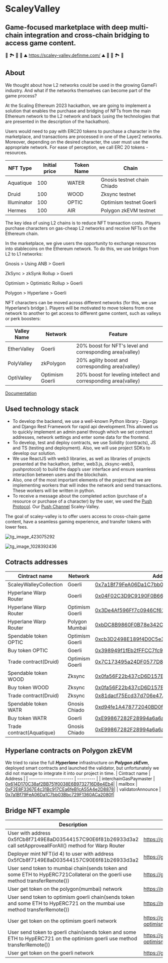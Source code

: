 # ScaleyValley

## Game-focused marketplace with deep multi-chain integration and cross-chain bridging to access game content.

🗻 🏞️ 🤠 🤗 ⛰️ https://scaley-valley.definme.com/ ⛰️ 🤗 🤠 🏞️ 🗻

## About

We thought about how L2 networks could be used in the growing GameFi industry. And what if the networks themselves can become part of the game process?

At the Scaling Ethereum 2023 hackathon,  we are going to implement a solution that enables the purchase and bridging of NFTs from the main Ethereum network to the L2 network and back (using the technologies that are presented in the description of the hackathon).

Users would need to pay with ERC20 tokens to purchase a character in the marketplace, and transactions are processed in one of the Layer2 networks. Moreover, depending on the desired character, the user must use the appropriate network. For ease of perception, we call ERC 20 tokens - resources.

|    NFT Type   |     Initial price     |   Token Name  |            Chain            |
| ------------- | --------------------- | ------------- | --------------------------- |
|   Aquatique   |           100         |     WATER     | Gnosis testnet chain Chiado |
|     Druid     |           100         |     WOOD      |       Zksync testnet        |
|  Illuminator  |           100         |     OPTIC     |  Optimism testnet Goerli    |
|    Hermes     |           100         |      AIR      |   Polygon zkEVM testnet     |

The key idea of using L2 chains is to reduce  NFT transaction costs. Players purchase  characters on  gas-cheap L2 networks and receive NFTs on the Ethereum chain.

In the marketplace, we give  users the opportunity to exchange resources into  stablecoins on the Ethereum network. To do this, we use bridges from L2 to L1 networks:

Gnosis > Using ANB > Goerli

ZkSync > zkSynk Rollup > Goerli

Optimism > Optimistic Rollup > Goerli

Polygon > Hyperlane > Goerli

NFT characters can be moved across different networks (for this, we use Hyperlane’s bridge ). Players will be motivated to move tokens from one network to another to get access to different game content, such as valleys or perk boosters:

|  Valley Name  |     Network     |                             Feature                             |
| ------------- | --------------- | --------------------------------------------------------------- |
|  EtherValley  |      Goerli     |      20% boost for NFT's level and corresponding area(valley)   |
|  PolyValley   |    zkPolygon    |        20% agility boost and corresponding area(valley)         |
|  OptiValley   | Optimism Goerli | 20% boost for leveling intellect and corresponding area(valley) |

[Documentation](https://scaleyvalley.gitbook.io/main/)

## Used technology stack

- To develop the backend, we use a well-known Python library - Django and Django Rest Framework for rapid api development.This allowed us to quickly implement an admin panel through which we set contract addresses, network settings and enter some data for the frontend.
- To develop, test and deploy contracts, we use Solidity (contracts), JS and TS (testing and deployment). Also, we will use project SDKs to develop our solution.
- We use ReactJS with web3 libraries, as well as libraries of projects presented at the hackathon, (ether, web3.js, zksync-web3, pushprotocol) to build the dapp’s user interface and ensure seamless interaction between users and the blockchain.  
- Also, one of the most important elements of the project that we are implementing workers that will index the network and send transactions. These workers will be written in python.
- To receive a message about the completed action (purchase of a resource or purchase of a character) by the user, we used the [Push Protocol](https://push.org/). Our [Push Channel](https://staging.push.org/#/channels) Scaley-Valley.

The goal of scaley-valley is to offer users access to cross-chain game content, have a seamless gaming experience, and transfer tokens with lower fees.

![tg_image_423075292](https://user-images.githubusercontent.com/25884190/225343648-69e9fde2-60ea-4523-80b8-ebac27bcb780.jpeg)

![tg_image_1028392436](https://user-images.githubusercontent.com/25884190/225343746-e8d17115-5fe2-434c-959a-03a14618c6da.jpeg)

## Cotracts addresses

|      Cintract name     |     Network     |  Address  |
| ---------------------- | --------------- | --------- |
| ScaleyWalleyCollection |     Goerli      | [0x7a1Bf79FeA06Da1C7bb03Bbc729F1360ACa2080f](https://goerli.etherscan.io/address/0x7a1Bf79FeA06Da1C7bb03Bbc729F1360ACa2080f)|
| Hyperlane Warp Router  |     Goerli      | [0x04F02C3D9C9190F0B66120e2945AF3740dBe485B](https://goerli.etherscan.io/address/0x04F02C3D9C9190F0B66120e2945AF3740dBe485B)|
| Hyperlane Warp Router  | Optimism Goerli | [0x3De4Af596Ff7c0946Cf611f6c440Ec7b7BB24c46](https://goerli-optimism.etherscan.io/address/0x3De4Af596Ff7c0946Cf611f6c440Ec7b7BB24c46)|
| Hyperlane Warp Router  | Polygon Mumbai  | [0xbDC8B9860F0B78e342C1C6c4b3870b8bAf2d75aA](https://mumbai.polygonscan.com/address/0xbDC8B9860F0B78e342C1C6c4b3870b8bAf2d75aA)|
| Spendable token OPTIC  | Optimism Goerli  | [0xcb3D2498E189f4D0C5e3cDaBc96ad4469f5478d3](https://goerli-optimism.etherscan.io/address/0xcb3D2498E189f4D0C5e3cDaBc96ad4469f5478d3)|
| Buy token OPTIC  | Goerli  | [0x398949f1fEb2fFFCC7fc90FcD15DfB6C8ad1b59B](https://goerli.etherscan.io/address/0x398949f1fEb2fFFCC7fc90FcD15DfB6C8ad1b59B)|
| Trade contract(Druid) | Optimism Goerli | [0x7C173495a24DF0577D85f5B2d3c89a5f05f515a1](https://goerli-optimism.etherscan.io/address/0x7C173495a24DF0577D85f5B2d3c89a5f05f515a1)|
| Spendable token WOOD  | Zksync  | [0x0fa56F22b437cD6D157BBAF429f82969f8f351e1](https://zksync2-testnet.zkscan.io/address/0x0fa56F22b437cD6D157BBAF429f82969f8f351e1)|
| Buy token WOOD  | Zksync  | [0x0fa56F22b437cD6D157BBAF429f82969f8f351e1](https://zksync2-testnet.zkscan.io/address/0x0fa56F22b437cD6D157BBAF429f82969f8f351e1)|
| Trade contract(Druid) | Zksync | [0x81dacf75Ecd37d706e47AbFfF69a1E9542caD0C4](https://zksync2-testnet.zkscan.io/address/0x81dacf75Ecd37d706e47AbFfF69a1E9542caD0C4)|
| Spendable token WATR  | Gnosis Chiado  | [0xd94fe1A478772040BD0f8085C88eA19D99f7D29b](https://blockscout.com/gnosis/chiado/address/0xd94fe1A478772040BD0f8085C88eA19D99f7D29b)|
| Buy token WATR  | Goerli  | [0xE99867282F28994a6a6a9FF43866a377B08482C8](https://goerli.etherscan.io/address/0xE99867282F28994a6a6a9FF43866a377B08482C8)|
| Trade contract(Aquatique) | Gnosis Chiado | [0xE99867282F28994a6a6a9FF43866a377B08482C8](https://blockscout.com/gnosis/chiado/address/0xE99867282F28994a6a6a9FF43866a377B08482C8)|


## Hyperlane contracts on Polygon zkEVM
We tried to raise the full ***Hyperlane*** infrastructure on ***Polygon zkEvm***, deployed smart contracts and launched the validator, but unfortunately we did not manage to integrate it into our project in time.
|      Cintract name     |  Address  |
| ---------------------- | --------- |
| interchainGasPaymaster | [0x614D170C38af2BB751f0038E6B9732716D8e4Eb4](https://testnet-zkevm.polygonscan.com/address/0x614D170C38af2BB751f0038E6B9732716D8e4Eb4)|
| mailbox | [0xF2E8F3367E4c31Bc917CEa6feB1cA55A4e2D8878](https://testnet-zkevm.polygonscan.com/address/0xf2e8f3367e4c31bc917cea6feb1ca55a4e2d8878)|
| validatorAnnounce | [0x7a1Bf79FeA06Da1C7bb03Bbc729F1360ACa2080f](https://testnet-zkevm.polygonscan.com/address/0x7a1Bf79FeA06Da1C7bb03Bbc729F1360ACa2080f)|

## Bridge NFT example

|      Description     |     Tx     |
| ---------------------- | --------------- |
|User with address 0x5fCb8f7149E8aD03544157C90E6f81b26933d3a2 call setApproveallForAll() method for Warp Router| https://goerli.etherscan.io/tx/0xe59a812fcc6c72f7a19d1b303c5d64c62f4a5b71afaea84e3ec5ea1abff687ff |
|Deployer mint NFT(id 4) to user with address 0x5fCb8f7149E8aD03544157C90E6f81b26933d3a2| https://goerli.etherscan.io/tx/0xdfe2d552748888b565aac82a137e5bbd83bc986640f0cc986608c3801b2dbffa |
|User send token to mumbai chain(sends token and some ETH to HypERC721Collateral on the goerli use method transferRemote())| https://goerli.etherscan.io/tx/0x64b04eef8ee6b32f6bc117522201fbf7c9b2af44413675f0556e37b0f1791117 |
|User get token on the polygon(mumbai) network| https://mumbai.polygonscan.com/tx/0x85bed4ef5e6c7bd990ad1dadc93dc488e0bebc211e8195bf8113d27a9894dd5b |
|User send token to optimism goerli chain(sends token and some ETH to HypERC721 on the mumbai use method transferRemote())| https://mumbai.polygonscan.com/tx/0x4758a1831e816a1cdc03410bd32bee3cd361619eb2a06c4dd83f332ebe3e870e |
|User get token on the optimism goerli network| https://goerli-optimism.etherscan.io/tx/0x5fe120f13a4b1810ae49c74bbe141ad62bfa13d20129e287556ea72e1757a21c |
|User send token to goerli chain(sends token and some ETH to HypERC721 on the optimism goerli use method transferRemote())| https://goerli-optimism.etherscan.io/tx/0x3c9a70f4b61d245076346a4910d5472d71833f3c580c5885405d443459d72138 |
|User get token on the goerli network| https://goerli.etherscan.io/tx/0x3a1ed82bbe480ebb1c8788a71b3a84d322ece5b80801ca9c7a94456f450bea6d |